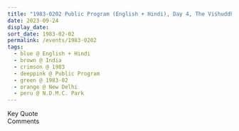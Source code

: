 ```yaml
---
title: "1983-0202 Public Program (English + Hindi), Day 4, The Viśhuddhi Chakra, N.D.M.C. Park, Hanumān Road, New Delhi, India"
date: 2023-09-24
display_date: 
sort_date: 1983-02-02
permalink: /events/1983-0202
tags:
  - blue @ English + Hindi
  - brown @ India
  - crimson @ 1983
  - deeppink @ Public Program
  - green @ 1983-02
  - orange @ New Delhi
  - peru @ N.D.M.C. Park
---
```


<wave-list>
  <list-title color="green" width="75">Key Quote</list-title>
  <list-item color="BlanchedAlmond"  width="200"></list-item>
  <list-item color="Lavender"></list-item>
  <list-item color="BlanchedAlmond"></list-item>
</wave-list>

<br>

<wave-list>
  <list-title color="green" width="75">Comments</list-title>
  <list-item color="BlanchedAlmond"  width="200"></list-item>
  <list-item color="Lavender"></list-item>
  <list-item color="BlanchedAlmond"></list-item>
</wave-list>
